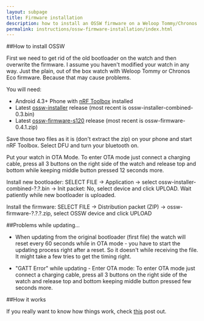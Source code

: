 ```yaml
---
layout: subpage
title: Firmware installation
description: how to install an OSSW firmware on a Weloop Tommy/Chronos Eco watch.
permalink: instructions/ossw-firmware-installation/index.html
---
```


##How to install OSSW

First we need to get rid of the old bootloader on the watch and then overwrite the firmware. I assume you haven't modified your watch in any way. Just the plain, out of the box watch with Weloop Tommy or Chronos Eco firmware. Because that may cause problems.

You will need:

- Android 4.3+ Phone with [nRF Toolbox](https://play.google.com/store/apps/details?id=no.nordicsemi.android.nrftoolbox&hl=en) installed
- Latest [ossw-installer](https://github.com/ossw/ossw-installer/releases) release (most recent is ossw-installer-combined-0.3.bin)
- Latest [ossw-firmware-s120](https://github.com/ossw/ossw-firmware-s120/releases) release (most recent is ossw-firmware-0.4.1.zip)

Save those two files as it is (don't extract the zip) on your phone and start nRF Toolbox. Select DFU and turn your bluetooth on.

Put your watch in OTA Mode. To enter OTA mode just connect a charging cable, press all 3 buttons on the right side of the watch and release top and bottom while keeping middle button pressed 12 seconds more.

Install new bootloader:
SELECT FILE -> Application -> select ossw-installer-combined-?.?.bin -> Init packet: No, select device and click UPLOAD. Wait patiently while new bootloader is uploaded.

Install the firmware:
SELECT FILE -> Distribution packet (ZIP) -> ossw-firmware-?.?.?.zip, select OSSW device and click UPLOAD

##Problems while updating...

- When updating from the original bootloader (first file) the watch will reset every 60 seconds while in OTA mode - you have to start the updating process right after a reset. So it doesn't while receiving the file. It might take a few tries to get the timing right.

- "GATT Error" while updating - Enter OTA mode: To enter OTA mode just connect a charging cable, press all 3 buttons on the right side of the watch and release top and bottom keeping middle button pressed few seconds more.

##How it works

If you really want to know how things work, check [this](https://hackaday.io/project/4510/log/16559-softdevicebootloader-installation-internals) post out.

